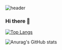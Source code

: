 ![header](https://capsule-render.vercel.app/api?type=waving&color=gradient&height=250&section=header&text=Hello&desc=I'm%20Chaejeong&animation=twinkling)

### Hi there 👋

<!--
**chaejeong-lee/chaejeong-lee** is a ✨ _special_ ✨ repository because its `README.md` (this file) appears on your GitHub profile.

Here are some ideas to get you started:

- 🔭 I’m currently working on ...
- 🌱 I’m currently learning ...
- 👯 I’m looking to collaborate on ...
- 🤔 I’m looking for help with ...
- 💬 Ask me about ...
- 📫 How to reach me: ...
- 😄 Pronouns: ...
- ⚡ Fun fact: ...
-->

<!--[![Solved.ac Profile](http://mazassumnida.wtf/api/generate_badge?boj=lcj000107)](https://solved.ac/lcj000107)<br/>-->

[![Top Langs](https://github-readme-stats.vercel.app/api/top-langs/?username=chaejeong-lee&layout=compact)](https://github.com/chaejeong-lee/github-readme-stats)

![Anurag's GitHub stats](https://github-readme-stats.vercel.app/api?username=chaejeong-lee&show_icons=true&theme=radical)
